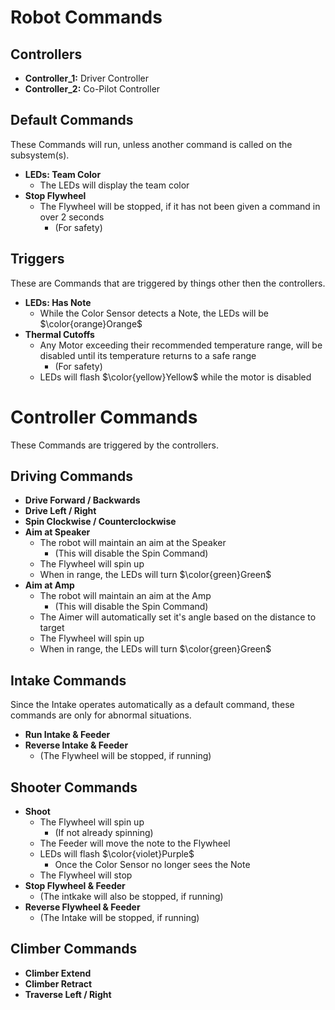 
# Robot Commands

## Controllers
* **Controller_1:** Driver Controller
* **Controller_2:** Co-Pilot Controller

## Default Commands
These Commands will run, unless another command is called on the subsystem(s).

* **LEDs: Team Color**
    * The LEDs will display the team color
* **Stop Flywheel**
    * The Flywheel will be stopped, if it has not been given a command in over 2 seconds
        * (For safety)

## Triggers
These are Commands that are triggered by things other then the controllers.

* **LEDs: Has Note**
    * While the Color Sensor detects a Note, the LEDs will be $\color{orange}Orange$
* **Thermal Cutoffs**
    * Any Motor exceeding their recommended temperature range, will be disabled until its temperature returns to a safe range
        * (For safety)
    * LEDs will flash $\color{yellow}Yellow$ while the motor is disabled

# Controller Commands
These Commands are triggered by the controllers.

## Driving Commands
* **Drive Forward / Backwards**
* **Drive Left / Right**
* **Spin Clockwise / Counterclockwise**
* **Aim at Speaker**
    * The robot will maintain an aim at the Speaker
        * (This will disable the Spin Command)
    * The Flywheel will spin up
    * When in range, the LEDs will turn $\color{green}Green$
* **Aim at Amp**
    * The robot will maintain an aim at the Amp
        * (This will disable the Spin Command)
    * The Aimer will automatically set it's angle based on the distance to target
    * The Flywheel will spin up
    * When in range, the LEDs will turn $\color{green}Green$

## Intake Commands
Since the Intake operates automatically as a default command, these commands are only for abnormal situations.
* **Run Intake & Feeder**
* **Reverse Intake & Feeder**
    * (The Flywheel will be stopped, if running)

## Shooter Commands
* **Shoot**
    * The Flywheel will spin up
        * (If not already spinning)
    * The Feeder will move the note to the Flywheel
    * LEDs will flash $\color{violet}Purple$
        * Once the Color Sensor no longer sees the Note
    * The Flywheel will stop
* **Stop Flywheel & Feeder**
    * (The intkake will also be stopped, if running)
* **Reverse Flywheel & Feeder**
    * (The Intake will be stopped, if running)

## Climber Commands
* **Climber Extend**
* **Climber Retract**
* **Traverse Left / Right**
